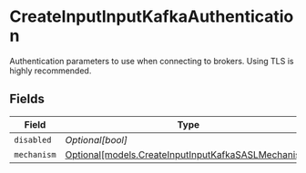# CreateInputInputKafkaAuthentication

Authentication parameters to use when connecting to brokers. Using TLS is highly recommended.


## Fields

| Field                                                                                                  | Type                                                                                                   | Required                                                                                               | Description                                                                                            |
| ------------------------------------------------------------------------------------------------------ | ------------------------------------------------------------------------------------------------------ | ------------------------------------------------------------------------------------------------------ | ------------------------------------------------------------------------------------------------------ |
| `disabled`                                                                                             | *Optional[bool]*                                                                                       | :heavy_minus_sign:                                                                                     | N/A                                                                                                    |
| `mechanism`                                                                                            | [Optional[models.CreateInputInputKafkaSASLMechanism]](../models/createinputinputkafkasaslmechanism.md) | :heavy_minus_sign:                                                                                     | N/A                                                                                                    |